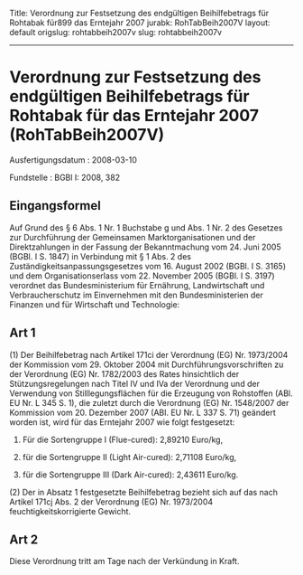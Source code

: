 Title: Verordnung zur Festsetzung des endgültigen Beihilfebetrags für Rohtabak für899
  das Erntejahr 2007
jurabk: RohTabBeih2007V
layout: default
origslug: rohtabbeih2007v
slug: rohtabbeih2007v

---

# Verordnung zur Festsetzung des endgültigen Beihilfebetrags für Rohtabak für das Erntejahr 2007 (RohTabBeih2007V)

Ausfertigungsdatum
:   2008-03-10

Fundstelle
:   BGBl I: 2008, 382


## Eingangsformel

Auf Grund des § 6 Abs. 1 Nr. 1 Buchstabe g und Abs. 1 Nr. 2 des
Gesetzes zur Durchführung der Gemeinsamen Marktorganisationen und der
Direktzahlungen in der Fassung der Bekanntmachung vom 24. Juni 2005
(BGBl. I S. 1847) in Verbindung mit § 1 Abs. 2 des
Zuständigkeitsanpassungsgesetzes vom 16. August 2002 (BGBl. I S. 3165)
und dem Organisationserlass vom 22. November 2005 (BGBl. I S. 3197)
verordnet das Bundesministerium für Ernährung, Landwirtschaft und
Verbraucherschutz im Einvernehmen mit den Bundesministerien der
Finanzen und für Wirtschaft und Technologie:


## Art 1

(1) Der Beihilfebetrag nach Artikel 171ci der Verordnung (EG) Nr.
1973/2004 der Kommission vom 29. Oktober 2004 mit
Durchführungsvorschriften zu der Verordnung (EG) Nr. 1782/2003 des
Rates hinsichtlich der Stützungsregelungen nach Titel IV und IVa der
Verordnung und der Verwendung von Stilllegungsflächen für die
Erzeugung von Rohstoffen (ABl. EU Nr. L 345 S. 1), die zuletzt durch
die Verordnung (EG) Nr. 1548/2007 der Kommission vom 20. Dezember 2007
(ABl. EU Nr. L 337 S. 71) geändert worden ist, wird für das Erntejahr
2007 wie folgt festgesetzt:

1.  Für die Sortengruppe I (Flue-cured):
    2,89210 Euro/kg,


2.  für die Sortengruppe II (Light Air-cured):
    2,71108 Euro/kg,


3.  für die Sortengruppe III (Dark Air-cured):
    2,43611 Euro/kg.




(2) Der in Absatz 1 festgesetzte Beihilfebetrag bezieht sich auf das
nach Artikel 171cj Abs. 2 der Verordnung (EG) Nr. 1973/2004
feuchtigkeitskorrigierte Gewicht.


## Art 2

Diese Verordnung tritt am Tage nach der Verkündung in Kraft.

